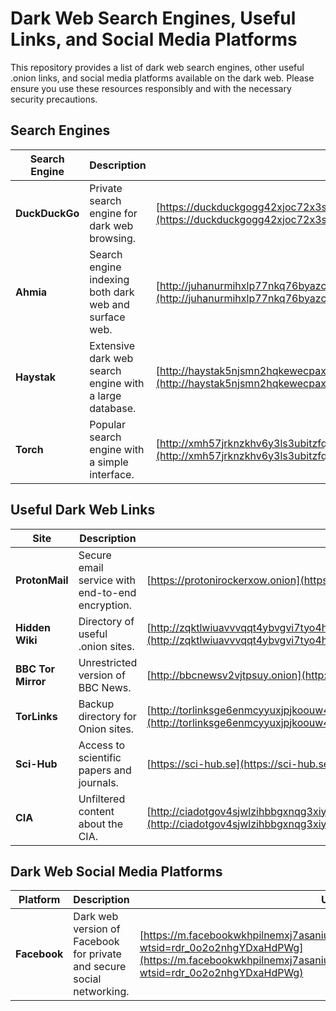 # Dark Web Search Engines, Useful Links, and Social Media Platforms

This repository provides a list of dark web search engines, other useful .onion links, and social media platforms available on the dark web. Please ensure you use these resources responsibly and with the necessary security precautions.

## Search Engines

| Search Engine | Description | URL |
|---------------|-------------|-----|
| **DuckDuckGo** | Private search engine for dark web browsing. | [https://duckduckgogg42xjoc72x3sjasowoarfbgcmvfimaftt6twagswzczad.onion](https://duckduckgogg42xjoc72x3sjasowoarfbgcmvfimaftt6twagswzczad.onion) |
| **Ahmia** | Search engine indexing both dark web and surface web. | [http://juhanurmihxlp77nkq76byazcldy2hlmovfu2epvl5ankdibsot4csyd.onion](http://juhanurmihxlp77nkq76byazcldy2hlmovfu2epvl5ankdibsot4csyd.onion) |
| **Haystak** | Extensive dark web search engine with a large database. | [http://haystak5njsmn2hqkewecpaxetahtwhsbsa64jom2k22z5afxhnpxfid.onion](http://haystak5njsmn2hqkewecpaxetahtwhsbsa64jom2k22z5afxhnpxfid.onion) |
| **Torch** | Popular search engine with a simple interface. | [http://xmh57jrknzkhv6y3ls3ubitzfqnkrwxhopf5aygthi7d6rplyvk3noyd.onion](http://xmh57jrknzkhv6y3ls3ubitzfqnkrwxhopf5aygthi7d6rplyvk3noyd.onion) |

## Useful Dark Web Links

| Site | Description | URL |
|------|-------------|-----|
| **ProtonMail** | Secure email service with end-to-end encryption. | [https://protonirockerxow.onion](https://protonirockerxow.onion) |
| **Hidden Wiki** | Directory of useful .onion sites. | [http://zqktlwiuavvvqqt4ybvgvi7tyo4hjl5xgfuvpdf6otjiycgwqbym2qad.onion/wiki/index.php/Main_Page](http://zqktlwiuavvvqqt4ybvgvi7tyo4hjl5xgfuvpdf6otjiycgwqbym2qad.onion/wiki/index.php/Main_Page) |
| **BBC Tor Mirror** | Unrestricted version of BBC News. | [http://bbcnewsv2vjtpsuy.onion](http://bbcnewsv2vjtpsuy.onion) |
| **TorLinks** | Backup directory for Onion sites. | [http://torlinksge6enmcyyuxjpjkoouw4oorgdgeo7ftnq3zodj7g2zxi3kyd.onion](http://torlinksge6enmcyyuxjpjkoouw4oorgdgeo7ftnq3zodj7g2zxi3kyd.onion) |
| **Sci-Hub** | Access to scientific papers and journals. | [https://sci-hub.se](https://sci-hub.se) |
| **CIA** | Unfiltered content about the CIA. | [http://ciadotgov4sjwlzihbbgxnqg3xiyrg7so2r2o3lt5wz5ypk4sxyjstad.onion](http://ciadotgov4sjwlzihbbgxnqg3xiyrg7so2r2o3lt5wz5ypk4sxyjstad.onion) |

## Dark Web Social Media Platforms

| Platform       | Description | URL |
|----------------|-------------|-----|
| **Facebook** | Dark web version of Facebook for private and secure social networking. | [https://m.facebookwkhpilnemxj7asaniu7vnjjbiltxjqhye3mhbshg7kx5tfyd.onion/?wtsid=rdr_0o2o2nhgYDxaHdPWg](https://m.facebookwkhpilnemxj7asaniu7vnjjbiltxjqhye3mhbshg7kx5tfyd.onion/?wtsid=rdr_0o2o2nhgYDxaHdPWg) |

